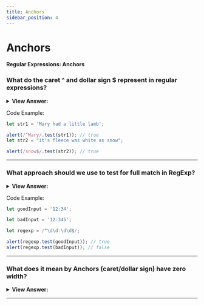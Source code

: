 ```yaml
---
title: Anchors
sidebar_position: 4
---
```


# Anchors

**Regular Expressions: Anchors**

<head>
  <title>RegExp Anchors - JavaScript Interview Questions & Answers</title>
  <meta charSet="utf-8" />
</head>

### What do the caret ^ and dollar sign $ represent in regular expressions?

<details>
  <summary><strong>View Answer:</strong></summary>
  <div>
  <div><strong>Interview Response:</strong> The caret ^ and dollar $ characters have special meaning in a regexp. They are called “anchors”. The caret ^ matches at the beginning of the text, and the dollar $ represents the end. It should be noted, we could use the startsWith and endsWith methods to perform the same task, which is recommended. Regular expressions should be used for more complex tests.
    </div>
  </div>
</details>

Code Example:

```js
let str1 = 'Mary had a little lamb';

alert(/^Mary/.test(str1)); // true
let str2 = "it's fleece was white as snow";

alert(/snow$/.test(str2)); // true
```

---

### What approach should we use to test for full match in RegExp?

<details>
  <summary><strong>View Answer:</strong></summary>
  <div>
  <div><strong>Interview Response:</strong> Both anchors, caret, and dollar sign, together ^...$ are often used to test whether a string fully matches the pattern. For instance, to check if the user input is in the right format.
    </div>
  </div>
</details>

Code Example:

```js
let goodInput = '12:34';

let badInput = '12:345';

let regexp = /^\d\d:\d\d$/;

alert(regexp.test(goodInput)); // true
alert(regexp.test(badInput)); // false
```

---

### What does it mean by Anchors (caret/dollar sign) have zero width?

<details>
  <summary><strong>View Answer:</strong></summary>
  <div>
  <div><strong>Interview Response:</strong> It means they do not match a character, but rather force the regexp engine to check the condition (text start/end).
    </div>
  </div>
</details>

---
